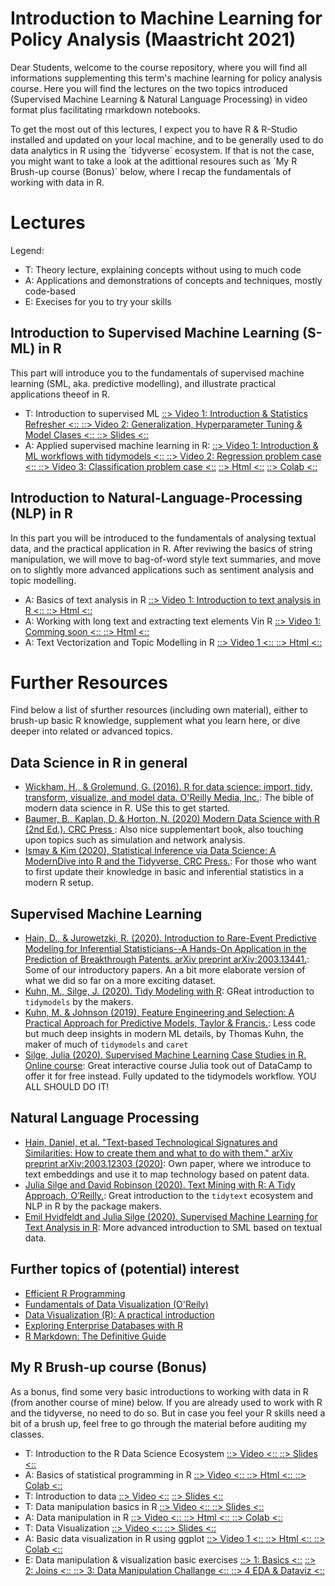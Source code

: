 # Introduction to Machine Learning for Policy Analysis (Maastricht 2021)

Dear Students, welcome to the course repository, where you will find all informations supplementing this term's machine learning for policy analysis course. Here you will find the lectures on the two topics introduced (Supervised Machine Learning & Natural Language Processing) in video format plus facilitating rmarkdown notebooks.

To get the most out of this lectures, I expect you to have R & R-Studio installed and updated on your local machine, and to be generally used to do data analytics in R using the ´tidyverse´ ecosystem. If that is not the case, you might want to take a look at the adittional resoures such as ´My R Brush-up course (Bonus)´ below, where I recap the fundamentals of working with data in R.



# Lectures

Legend:

* T: Theory lecture, explaining concepts without using to much code
* A: Applications and demonstrations of concepts and techniques, mostly code-based
* E: Execises for you to try your skills

## Introduction to Supervised Machine Learning (S-ML) in R

This part will introduce you to the fundamentals of supervised machine learning (SML, aka. predictive modelling), and illustrate practical applications theeof in R. 

* T: Introduction to supervised ML 
 [ ::> Video 1: Introduction & Statistics Refresher <:: ](https://www.loom.com/share/1092fff1eb8843a0b084618a8118c3db) 
 [ ::> Video 2: Generalization, Hyperparameter Tuning & Model Clases <:: ](https://www.loom.com/share/b985e4e058b6459f955bf6280d3ad560)
 [ ::> Slides <:: ](https://daniel-hain.github.io/ML_course_maastricht/notebooks/SML_introduction_theory.html) 
* A: Applied supervised machine learning in R: 
 [ ::> Video 1: Introduction & ML workflows with tidymodels <:: ](https://www.loom.com/share/f8330ee1b91c417ba8337f97a47b8168) 
 [ ::> Video 2: Regression problem case <:: ](https://www.loom.com/share/980f88781cac400aa2a5c6826faaefd7) 
 [ ::> Video 3: Classification problem case <::](https://www.loom.com/share/6f64128f40464b92ab15869e47a52a5c) 
 [ ::> Html <::](https://daniel-hain.github.io/ML_course_maastricht/notebooks/SML_application_R.nb.html) 
 [ ::> Colab <:: ](https://colab.research.google.com/github/SDS-AAU/SDS-master/blob/master/M1/Notebooks/SML_application_R.ipynb)

## Introduction to Natural-Language-Processing (NLP) in R

In this part you will be introduced to the fundamentals of analysing textual data, and the practical application in R. After reviwing the basics of string manipulation, we will move to bag-of-word style text summaries, and move on to slightly more advanced applications such as sentiment analysis and topic modelling.

 * A: Basics of text analysis in R 
  [ ::> Video 1: Introduction to text analysis in R <:: ](https://www.loom.com/share/5648ecba2c26429aaebcda7ba8ffb83a?from_recorder=1) 
  [ ::> Html <::](https://daniel-hain.github.io/ML_course_maastricht/notebooks/NLP_intro_R.nb.html) 
* A: Working with long text and extracting text elements Vin R 
 [ ::> Video 1: Comming soon <:: ]()
 [ ::> Html <::](https://daniel-hain.github.io/ML_course_maastricht/notebooks/NLP_long_text_R.nb.html) 
* A: Text Vectorization and Topic Modelling in R 
 [ ::> Video 1 <:: ](https://www.loom.com/share/e9e054a738f3472983c905b1b739b9c3) 
 [ ::> Html <:: ](https://daniel-hain.github.io/ML_course_maastricht/notebooks/NLP_text_vectorization_R.nb.html)


# Further Resources

Find below a list of sfurther resources (including own material), either to brush-up basic R knowledge, supplement what you learn here, or dive deeper into related or advanced topics.

## Data Science in R in general

* [Wickham, H., & Grolemund, G. (2016). R for data science: import, tidy, transform, visualize, and model data. O'Reilly Media, Inc.](https://r4ds.had.co.nz/): The bible of modern data science in R. USe this to get started.
* [Baumer, B., Kaplan, D. & Horton, N. (2020) Modern Data Science with R (2nd Ed.). CRC Press ](https://beanumber.github.io/mdsr2e/): Also nice supplementart book, also touching upon topics such as simulation and network analysis.
* [Ismay & Kim (2020), Statistical Inference via Data Science: A ModernDive into R and the Tidyverse, CRC Press.](https://moderndive.com/): For those who want to first update their knowledge in basic and inferential statistics in a modern R setup.

## Supervised Machine Learning

* [Hain, D., & Jurowetzki, R. (2020). Introduction to Rare-Event Predictive Modeling for Inferential Statisticians--A Hands-On Application in the Prediction of Breakthrough Patents. arXiv preprint arXiv:2003.13441.](https://arxiv.org/abs/2003.13441): Some of our introductory papers. An a bit more elaborate version of what we did so far on a more exciting dataset.
* [Kuhn, M., Silge, J. (2020). Tidy Modeling with R](https://www.tmwr.org/): GReat introduction to `tidymodels` by the makers.
* [Kuhn, M.  & Johnson (2019), Feature Engineering and Selection: A Practical Approach for Predictive Models, Taylor & Francis.](https://bookdown.org/max/FES/): Less code but much deep insights in modern ML details, by Thomas Kuhn, the maker of much of `tidymodels` and `caret`
* [Silge, Julia (2020). Supervised Machine Learning Case Studies in R. Online course](https://supervised-ml-course.netlify.app/): Great interactive course Julia took out of DataCamp to offer it for free instead. Fully updated to the tidymodels workflow. YOU ALL SHOULD DO IT!

## Natural Language Processing

* [Hain, Daniel, et al. "Text-based Technological Signatures and Similarities: How to create them and what to do with them." arXiv preprint arXiv:2003.12303 (2020)](https://arxiv.org/pdf/2003.12303.pdf): Own paper, where we introduce to text embeddings and use it to map technology based on patent data.
* [Julia Silge and David Robinson (2020). Text Mining with R: A Tidy Approach, O’Reilly.](https://www.tidytextmining.com/): Great introduction to the `tidytext` ecosystem and NLP in R by the package makers.
* [Emil Hvidfeldt and Julia Silge (2020). Supervised Machine Learning for Text Analysis in R](https://smltar.com/): More advanced introduction to SML based on textual data.


## Further topics of (potential) interest

* [Efficient R Programming](https://csgillespie.github.io/efficientR/)
* [Fundamentals of Data Visualization (O'Reily)](https://serialmentor.com/dataviz/)
* [Data Visualization (R): A practical introduction](https://socviz.co/index.html)
* [Exploring Enterprise Databases with R](https://smithjd.github.io/sql-pet/)
* [R Markdown: The Definitive Guide](https://bookdown.org/yihui/rmarkdown/)


## My R Brush-up course (Bonus)

As a bonus, find some very basic introductions to working with data in R (from another course of mine) below. If you are already used to work with R and the tidyverse, no need to do so. But in case you feel your R skills need a bit of a brush up, feel free to go through the material before auditing my classes.

* T: Introduction to the R Data Science Ecosystem
 [ ::> Video <:: ](https://www.loom.com/share/9546d7efda6e42dbac378f77cdda1017) 
 [ ::> Slides <:: ](https://docs.google.com/presentation/d/18zDe2rYWGDOmU-yd_K0VidzxUwe6UznqymHTUSfAwEQ/edit?usp=sharing) 
* A: Basics of statistical programming in R 
 [ ::> Video <:: ](https://www.loom.com/share/8bb0ed1ce1f244b39243cbbdca8726ed) 
 [ ::> Html <:: ](https://sds-aau.github.io/SDS-master/M1/notebooks/DS_basics_basics_R.nb.html) 
 [ ::> Colab <:: ](https://colab.research.google.com/github/SDS-AAU/SDS-master/blob/master/M1/notebooks/DS_basics_basics_R.ipynb#offline=true&sandboxMode=true)
* T: Introduction to data 
 [ ::> Video <::](https://www.loom.com/share/b7d14023383643b2b1dce248ed28ee68) 
 [ ::> Slides <::](https://sds-aau.github.io/SDS-master/M1/notebooks/DS_basics_data.html)
* T: Data manipulation basics in R
 [ ::> Video <:: ](https://www.loom.com/share/394d083071fc42219f5921fb394b3e6c) 
 [ ::> Slides <:: ](https://sds-aau.github.io/SDS-master/M1/notebooks/DS_basics_data_manipulation.html)
* A: Data manipulation in R 
 [ ::> Video <:: ](https://www.loom.com/share/06497181712a4fbf9bf4443d85926a35) 
 [ ::> Html <:: ](https://sds-aau.github.io/SDS-master/M1/notebooks/DS_basics_data_manipulation_application_R.nb.html) 
 [ ::> Colab <::](https://colab.research.google.com/github/SDS-AAU/SDS-master/blob/master/M1/notebooks/DS_basics_data_manipulation_application_R.ipynb#offline=true&sandboxMode=true)
* T: Data Visualization 
 [ ::> Video <:: ](https://www.loom.com/share/73c049cd420d46f3b1129944b0e9e6ea) 
 [ ::> Slides <:: ](https://sds-aau.github.io/SDS-master/M1/notebooks/EDA_dataviz_intro.html)
* A: Basic data visualization in R using ggplot 
 [ ::> Video 1 <:: ](https://www.loom.com/share/c1b84f6e59ce4b02935b0088744cfc5b) 
 [ ::> Html <:: ](https://sds-aau.github.io/SDS-master/M1/notebooks/EDA_dataviz_application_R.nb.html) 
 [ ::> Colab <:: ](https://colab.research.google.com/github/SDS-AAU/SDS-master/blob/master/M1/notebooks/EDA_dataviz_application_R.ipynb)
* E: Data manipulation & visualization basic exercises 
 [ ::> 1: Basics <::](https://colab.research.google.com/github/SDS-AAU/SDS-master/blob/master/M1/notebooks/exercises/DS_basics_data_manipulation_application_R_ex1.ipynb) 
 [ ::> 2: Joins <:: ](https://colab.research.google.com/github/SDS-AAU/SDS-master/blob/master/M1/notebooks/exercises/DS_basics_data_manipulation_application_R_ex2.ipynb) 
 [ ::> 3: Data Manipulation Challange <:: ](https://colab.research.google.com/github/SDS-AAU/SDS-master/blob/master/M1/notebooks/exercises/DS_basics_data_manipulation_application_R_ex3.ipynb)
 [ ::> 4 EDA & Dataviz <:: ](https://colab.research.google.com/github/SDS-AAU/SDS-master/blob/master/notebooks/exercises/M1/notebooks/exercises/EDA_dataviz_application_R_ex1.ipynb)




